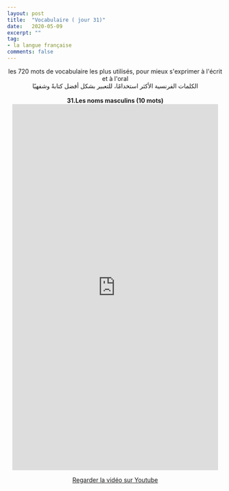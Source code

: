 ```yaml
---
layout: post
title:  "Vocabulaire ( jour 31)"
date:   2020-05-09
excerpt: ""
tag:
- la langue française
comments: false
---
```

 <center>     les 720 mots de vocabulaire les plus utilisés, pour mieux s'exprimer à l'écrit et à l'oral <br> الكلمات الفرنسية الأكثر استخدامًا، للتعبير بشكل أفضل كتابةً وشفهيًا <br><br>     <strong> 31.Les noms masculins (10 mots)</strong>     <br> <iframe width="480" height="853" src="https://www.youtube.com/embed/JK0abM9R6gs" title="youtube video player" frameborder="0" allow="accelerometer, autoplay, clipboard-write, encrypted-media, gyroscope, picture-in-picture, web-share" allowfullscreen></iframe>     <br> <p markdown="0"><a href="https://youtube.com/shorts/JK0abM9R6gs" class="btn btn-danger" target="_blank">Regarder la vidéo sur Youtube</a></p> </center>
